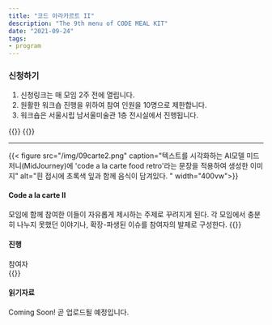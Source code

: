 ```yaml
---
title: "코드 아라카르트 II"
description: "The 9th menu of CODE MEAL KIT"
date: "2021-09-24"
tags:
- program
---
```



### 신청하기 
1. 신청링크는 매 모임 2주 전에 열립니다. 
2. 원활한 워크숍 진행을 위하여 참여 인원을 10명으로 제한합니다.
3. 워크숍은 서울시립 남서울미술관 1층 전시실에서 진행됩니다.


{{<break>}}
{{<break>}}

*** 

{{< figure src="/img/09carte2.png" caption="텍스트를 시각화하는 AI모델 미드저니(MidJourney)에 'code a la carte food retro'라는 문장을 적용하여 생성한 이미지" alt="흰 접시에 초록색 잎과 함께 음식이 담겨있다. " width="400vw">}}
#### Code a la carte II
모임에 함께 참여한 이들이 자유롭게 제시하는 주제로 꾸려지게 된다. 각 모임에서 충분히 나누지 못했던 이야기나, 확장-파생된 이슈를 참여자의 발제로 구성한다. 
{{<break>}}

#### 진행  
참여자  
{{<break>}}

#### 읽기자료 
Coming Soon! 
곧 업로드될 예정입니다. 
